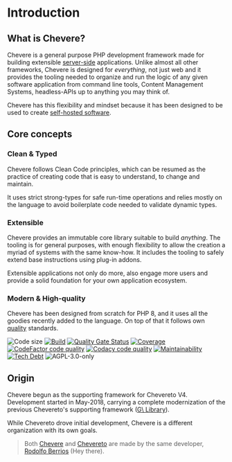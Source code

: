 # Introduction

## What is Chevere?

Chevere is a general purpose PHP development framework made for building extensible [server-side](https://en.wikipedia.org/wiki/Server-side) applications. Unlike almost all other frameworks, Chevere is designed for *everything*, not just web and it provides the tooling needed to organize and run the logic of any given software application from command line tools, Content Management Systems, headless-APIs up to anything you may think of.

Chevere has this flexibility and mindset because it has been designed to be used to create [self-hosted software](https://github.com/awesome-selfhosted/awesome-selfhosted).

## Core concepts

### Clean & Typed

Chevere follows Clean Code principles, which can be resumed as the practice of creating code that is easy to understand, to change and maintain.

It uses strict strong-types for safe run-time operations and relies mostly on the language to avoid boilerplate code needed to validate dynamic types.

### Extensible

Chevere provides an immutable core library suitable to build _anything_. The tooling is for general purposes, with enough flexibility to allow the creation a myriad of systems with the same know-how. It includes the tooling to safely extend base instructions using plug-in addons.

Extensible applications not only do more, also engage more users and provide a solid foundation for your own application ecosystem.

### Modern & High-quality

Chevere has been designed from scratch for PHP 8, and it uses all the goodies recently added to the language. On top of that it follows own [quality](../architecture/standard/quality.md) standards.

![Code size](https://img.shields.io/github/languages/code-size/chevere/chevere?style=flat-square) [![Build](https://img.shields.io/github/workflow/status/chevere/chevere/CI/master?style=flat-square)](https://github.com/chevere/chevere/actions) [![Quality Gate Status](https://img.shields.io/sonar/alert_status/chevere_chevere?server=https%3A%2F%2Fsonarcloud.io&style=flat-square)](https://sonarcloud.io/dashboard?id=chevere_chevere) [![Coverage](https://img.shields.io/sonar/coverage/chevere_chevere?server=https%3A%2F%2Fsonarcloud.io&style=flat-square)](https://sonarcloud.io/dashboard?id=chevere_chevere) [![CodeFactor code quality](https://img.shields.io/codefactor/grade/github/chevere/chevere?label=codefactor&style=flat-square)](https://www.codefactor.io/repository/github/chevere/chevere) [![Codacy code quality](https://img.shields.io/codacy/grade/b956754f8ff04aaa9ca24a6e4cc21661?label=codacy&style=flat-square)](https://www.codacy.com/gh/chevere/chevere/dashboard) [![Maintainability](https://img.shields.io/codeclimate/maintainability/chevere/chevere?style=flat-square)](https://codeclimate.com/github/chevere/chevere) [![Tech Debt](https://img.shields.io/codeclimate/tech-debt/chevere/chevere?style=flat-square)](https://codeclimate.com/github/chevere/chevere) ![AGPL-3.0-only](https://img.shields.io/github/license/chevere/chevere?style=flat-square)

## Origin

Chevere begun as the supporting framework for Chevereto V4. Development started in May-2018, carrying a complete modernization of the previous Chevereto's supporting framework ([G\ Library](https://g.chevereto.com/)).

While Chevereto drove initial development, Chevere is a different organization with its own goals.

> Both [Chevere](https://chevere.org) and [Chevereto](https://chevereto.com) are made by the same developer, [Rodolfo Berrios](https://rodolfoberrios.com) (Hey there).
